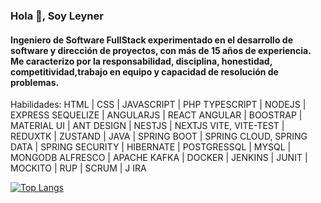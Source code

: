 ### Hola 👋, Soy Leyner
#### Ingeniero de Software FullStack experimentado en el desarrollo de software y dirección de proyectos, con más de 15 años de experiencia. Me caracterizo por la responsabilidad, disciplina, honestidad, competitividad,trabajo en equipo y capacidad de resolución de problemas.

Habilidades: HTML | CSS | JAVASCRIPT | PHP TYPESCRIPT | NODEJS | EXPRESS SEQUELIZE | ANGULARJS | REACT ANGULAR | BOOSTRAP | MATERIAL UI | ANT DESIGN | NESTJS | NEXTJS VITE, VITE-TEST | REDUXTK | ZUSTAND | JAVA | SPRING BOOT | SPRING CLOUD, SPRING DATA | SPRING SECURITY | HIBERNATE | POSTGRESSQL | MYSQL | MONGODB ALFRESCO | APACHE KAFKA | DOCKER | JENKINS | JUNIT | MOCKITO | RUP | SCRUM | J IRA


[![Top Langs](https://github-readme-stats.vercel.app/api/top-langs/?username=leynerp&langs_count=8)](https://github.com/leynerp/github-readme-stats)






